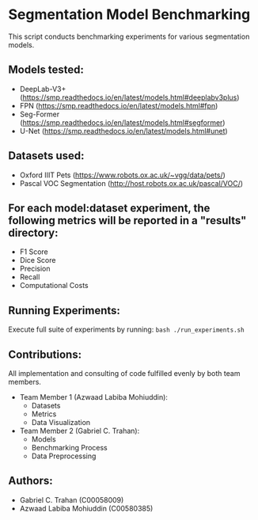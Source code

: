 # Segmentation Model Benchmarking

This script conducts benchmarking experiments for various segmentation models.

## Models tested:
* DeepLab-V3+   (https://smp.readthedocs.io/en/latest/models.html#deeplabv3plus)
* FPN           (https://smp.readthedocs.io/en/latest/models.html#fpn)
* Seg-Former    (https://smp.readthedocs.io/en/latest/models.html#segformer)
* U-Net         (https://smp.readthedocs.io/en/latest/models.html#unet)

## Datasets used:
* Oxford IIIT Pets          (https://www.robots.ox.ac.uk/~vgg/data/pets/)
* Pascal VOC Segmentation   (http://host.robots.ox.ac.uk/pascal/VOC/)

## For each model:dataset experiment, the following metrics will be reported in a "results" directory:
* F1 Score
* Dice Score
* Precision
* Recall
* Computational Costs

## Running Experiments:
Execute full suite of experiments by running: `bash ./run_experiments.sh`

## Contributions: 
All implementation and consulting of code fulfilled evenly by both team members.
* Team Member 1 (Azwaad Labiba Mohiuddin):
  * Datasets
  * Metrics
  * Data Visualization
* Team Member 2 (Gabriel C. Trahan):
  * Models
  * Benchmarking Process
  * Data Preprocessing

## Authors:
* Gabriel C. Trahan         (C00058009)
* Azwaad Labiba Mohiuddin   (C00580385)
